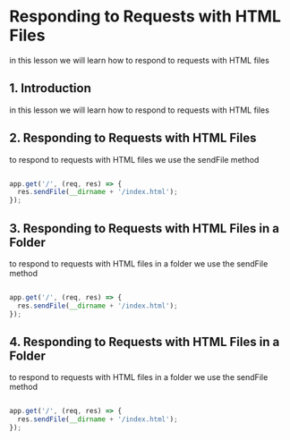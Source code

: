 # Responding to Requests with HTML Files

in this lesson we will learn how to respond to requests with HTML files

## 1. Introduction

in this lesson we will learn how to respond to requests with HTML files


## 2. Responding to Requests with HTML Files

to respond to requests with HTML files we use the sendFile method

```js

app.get('/', (req, res) => {
  res.sendFile(__dirname + '/index.html');
});

```

## 3. Responding to Requests with HTML Files in a Folder

to respond to requests with HTML files in a folder we use the sendFile method

```js

app.get('/', (req, res) => {
  res.sendFile(__dirname + '/index.html');
});

```

## 4. Responding to Requests with HTML Files in a Folder

to respond to requests with HTML files in a folder we use the sendFile method

```js

app.get('/', (req, res) => {
  res.sendFile(__dirname + '/index.html');
});

```
